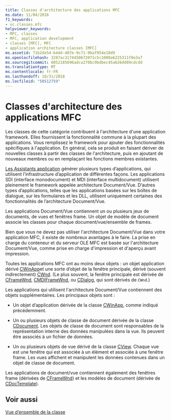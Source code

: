 ```yaml
---
title: Classes d'architecture des applications MFC
ms.date: 11/04/2016
f1_keywords:
- vc.classes.mfc
helpviewer_keywords:
- MFC, classes
- MFC, application development
- classes [MFC], MFC
- application architecture classes [MFC]
ms.assetid: 71b2de54-b44d-407e-9c71-9baf954e18d9
ms.openlocfilehash: 3287ac31744506720f1c5c1080a6225311f0e3a7
ms.sourcegitcommit: 6052185696adca270bc9bdbec45a626dd89cdcdd
ms.translationtype: MT
ms.contentlocale: fr-FR
ms.lasthandoff: 10/31/2018
ms.locfileid: "50512759"
---
```

# <a name="mfc-application-architecture-classes"></a>Classes d'architecture des applications MFC

Les classes de cette catégorie contribuent à l'architecture d'une application framework. Elles fournissent la fonctionnalité commune à la plupart des applications. Vous remplissez le framework pour ajouter des fonctionnalités spécifiques à l'application. En général, cela se produit en faisant dériver de nouvelles classes à partir des classes de l'architecture, puis en ajoutant de nouveaux membres ou en remplaçant les fonctions membres existantes.

[Les Assistants application](../mfc/reference/mfc-application-wizard.md) générer plusieurs types d’applications, qui utilisent l’infrastructure d’application de différentes façons. Les applications SDI (interface monodocument) et MDI (interface multidocument) utilisent pleinement le framework appelée architecture Document/Vue. D’autres types d’applications, telles que les applications basées sur les boîtes de dialogue, sur les formulaires et les DLL, utilisent uniquement certaines des fonctionnalités de l’architecture Document/Vue.

Les applications Document/Vue contiennent un ou plusieurs jeux de documents, de vues et fenêtres frame. Un objet de modèle de document associe les classes pour chaque document/vue/ensemble de frames.

Bien que vous ne devez pas utiliser l'architecture Document/Vue dans votre application MFC, il existe de nombreux avantages à le faire. La prise en charge du conteneur et du serveur OLE MFC est basée sur l'architecture Document/Vue, comme prise en charge d'impression et d'aperçu avant impression.

Toutes les applications MFC ont au moins deux objets : un objet application dérivé [CWinApp](../mfc/reference/cwinapp-class.md)et une sorte d’objet de la fenêtre principale, dérivé (souvent indirectement) [CWnd](../mfc/reference/cwnd-class.md). (Le plus souvent, la fenêtre principale est dérivée de [CFrameWnd](../mfc/reference/cframewnd-class.md), [CMDIFrameWnd](../mfc/reference/cmdiframewnd-class.md), ou [CDialog](../mfc/reference/cdialog-class.md), qui sont dérivés de `CWnd`.)

Les applications qui utilisent l'architecture Document/Vue contiennent des objets supplémentaires. Les principaux objets sont :

- Un objet d’application dérivée de la classe [CWinApp](../mfc/reference/cwinapp-class.md), comme indiqué précédemment.

- Un ou plusieurs objets de classe de document dérivée de la classe [CDocument](../mfc/reference/cdocument-class.md). Les objets de classe de document sont responsables de la représentation interne des données manipulées dans la vue. Ils peuvent être associés à un fichier de données.

- Un ou plusieurs objets de vue dérivé de la classe [CView](../mfc/reference/cview-class.md). Chaque vue est une fenêtre qui est associée à un élément et associée à une fenêtre frame. Les vues affichent et manipulent les données contenues dans un objet de classe de document.

Les applications de document/vue contiennent également des fenêtres frame (dérivées de [CFrameWnd](../mfc/reference/cframewnd-class.md)) et les modèles de document (dérivée de [CDocTemplate](../mfc/reference/cdoctemplate-class.md)).

## <a name="see-also"></a>Voir aussi

[Vue d’ensemble de la classe](../mfc/class-library-overview.md)


